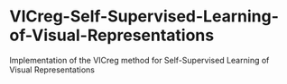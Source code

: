 # VICreg-Self-Supervised-Learning-of-Visual-Representations
Implementation of the VICreg method  for Self-Supervised Learning of Visual Representations
